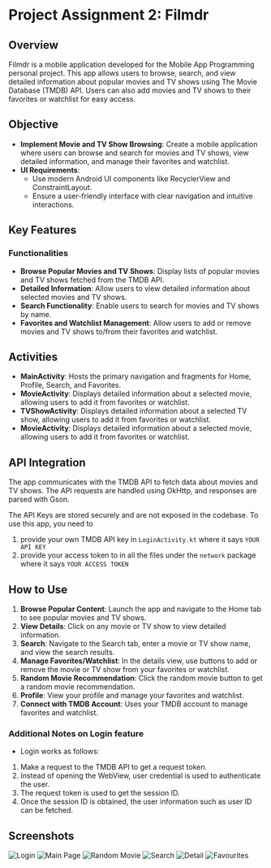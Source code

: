 # Project Assignment 2: Filmdr

## Overview
Filmdr is a mobile application developed for the Mobile App Programming personal project. This app allows users to browse, search, and view detailed information about popular movies and TV shows using The Movie Database (TMDB) API. Users can also add movies and TV shows to their favorites or watchlist for easy access.

## Objective
- **Implement Movie and TV Show Browsing**: Create a mobile application where users can browse and search for movies and TV shows, view detailed information, and manage their favorites and watchlist.
- **UI Requirements**:
  - Use modern Android UI components like RecyclerView and ConstraintLayout.
  - Ensure a user-friendly interface with clear navigation and intuitive interactions.

## Key Features

### Functionalities
- **Browse Popular Movies and TV Shows**: Display lists of popular movies and TV shows fetched from the TMDB API.
- **Detailed Information**: Allow users to view detailed information about selected movies and TV shows.
- **Search Functionality**: Enable users to search for movies and TV shows by name.
- **Favorites and Watchlist Management**: Allow users to add or remove movies and TV shows to/from their favorites and watchlist.

## Activities
- **MainActivity**: Hosts the primary navigation and fragments for Home, Profile, Search, and Favorites.
- **MovieActivity**: Displays detailed information about a selected movie, allowing users to add it from favorites or watchlist.
- **TVShowActivity**: Displays detailed information about a selected TV show, allowing users to add it from favorites or watchlist.
- **MovieActivity**: Displays detailed information about a selected movie, allowing users to add it from favorites or watchlist.

## API Integration
The app communicates with the TMDB API to fetch data about movies and TV shows. The API requests are handled using OkHttp, and responses are parsed with Gson.

The API Keys are stored securely and are not exposed in the codebase. To use this app, you need to 
1. provide your own TMDB API key in `LoginActivity.kt` where it says `YOUR API KEY`
2. provide your access token to in all the files under the `network` package where it says `YOUR ACCESS TOKEN`

## How to Use
1. **Browse Popular Content**: Launch the app and navigate to the Home tab to see popular movies and TV shows.
2. **View Details**: Click on any movie or TV show to view detailed information.
3. **Search**: Navigate to the Search tab, enter a movie or TV show name, and view the search results.
4. **Manage Favorites/Watchlist**: In the details view, use buttons to add or remove the movie or TV show from your favorites or watchlist.
5. **Random Movie Recommendation**: Click the random movie button to get a random movie recommendation.
6. **Profile**: View your profile and manage your favorites and watchlist.
7. **Connect with TMDB Account**: Uses your TMDB account to manage favorites and watchlist.

### Additional Notes on Login feature
- Login works as follows:
1. Make a request to the TMDB API to get a request token.
2. Instead of opening the WebView, user credential is used to authenticate the user.
3. The request token is used to get the session ID.
4. Once the session ID is obtained, the user information such as user ID can be fetched.

## Screenshots
![Login](readme_images/filmdr_1.png)
![Main Page](readme_images/filmdr_2.png)
![Random Movie](readme_images/filmdr_3.png)
![Search](readme_images/filmdr_4.png)
![Detail](readme_images/filmdr_5.png)
![Favourites](readme_images/filmdr_6.png)